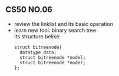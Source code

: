## CS50 NO.06  
* review the linklist and its basic operation  
* learn new tool: binary search tree  
its structure belike:
  ```
  struct bitreenode{
    datatype data;
    struct bitreenode *nodel;
    struct bitreenode *noder;
  };
  ```
